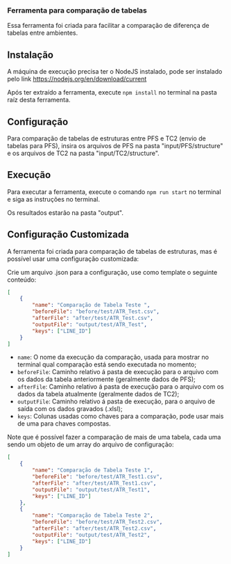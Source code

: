 ### Ferramenta para comparação de tabelas

Essa ferramenta foi criada para facilitar a comparação de diferença de tabelas entre ambientes.

## Instalação

A máquina de execução precisa ter o NodeJS instalado, pode ser instalado pelo link https://nodejs.org/en/download/current

Após ter extraído a ferramenta, execute `npm install` no terminal na pasta raíz desta ferramenta.

## Configuração

Para comparação de tabelas de estruturas entre PFS e TC2 (envio de tabelas para PFS), insira os arquivos de PFS na pasta "input/PFS/structure" e os arquivos de TC2 na pasta "input/TC2/structure".

## Execução

Para executar a ferramenta, execute o comando `npm run start` no terminal e siga as instruções no terminal.

Os resultados estarão na pasta "output".

## Configuração Customizada

A ferramenta foi criada para comparação de tabelas de estruturas, mas é possível usar uma configuração customizada:

Crie um arquivo .json para a configuração, use como template o seguinte conteúdo:

```json
[
	{
		"name": "Comparação de Tabela Teste ",
		"beforeFile": "before/test/ATR_Test.csv",
		"afterFile": "after/test/ATR_Test.csv",
		"outputFile": "output/test/ATR_Test",
		"keys": ["LINE_ID"]
	}
]
````

- `name`: O nome da execução da comparação, usada para mostrar no terminal qual comparação está sendo executada no momento;
- `beforeFile`: Caminho relativo á pasta de execução para o arquivo com os dados da tabela anteriormente (geralmente dados de PFS);
- `afterFile`: Caminho relativo á pasta de execução para o arquivo com os dados da tabela atualmente (geralmente dados de TC2);
- `outputFile`: Caminho relativo á pasta de execução, para o arquivo de saída com os dados gravados (.xlsl);
- `keys`: Colunas usadas como chaves para a comparação, pode usar mais de uma para chaves compostas.

Note que é possível fazer a comparação de mais de uma tabela, cada uma sendo um objeto de um array do arquivo de configuração:

```json
[
	{
		"name": "Comparação de Tabela Teste 1",
		"beforeFile": "before/test/ATR_Test1.csv",
		"afterFile": "after/test/ATR_Test1.csv",
		"outputFile": "output/test/ATR_Test1",
		"keys": ["LINE_ID"]
	},
	{
		"name": "Comparação de Tabela Teste 2",
		"beforeFile": "before/test/ATR_Test2.csv",
		"afterFile": "after/test/ATR_Test2.csv",
		"outputFile": "output/test/ATR_Test2",
		"keys": ["LINE_ID"]
	}
]
````
